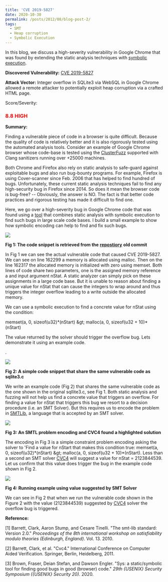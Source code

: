 ```yaml
---
title: 'CVE 2019-5827'
date: 2020-10-30
permalink: /posts/2012/08/blog-post-2/
tags:
  - SMT
  - Heap corruption
  - Symbolic Execution
---
```


In this blog, we discuss a high-severity vulnerability in Google Chrome that was found by extending the static analysis techniques with [symbolic execution](https://courses.cs.washington.edu/courses/cse403/16au/lectures/L16.pdf).

**Discovered Vulnerability:** [CVE 2019-5827](https://nvd.nist.gov/vuln/detail/CVE-2019-5827)

**Attack Vector:** Integer overflow in SQLite3 via WebSQL in Google Chrome allowed a remote attacker to potentially exploit heap corruption via a crafted HTML page.

Score/Severity: <h3 style="color:#ff0000">8.8 HIGH</h3>

**Summary:**

Finding a vulnerable piece of code in a browser is quite difficult. Because the quality of code is relatively better and it is also rigorously tested using the automated analysis tools. Consider an example of Google Chrome browser whose code-base is tested using the [ClusterFuzz](https://github.com/google/clusterfuzz) supported with Clang sanitizers running over +25000 machines.

Both Chrome and Firefox also rely on static analysis to safe-guard against exploitable bugs and also run bug-bounty programs. For example, Firefox is using Cover-scanner since Feb. 2006 that has helped to find hundred of bugs. Unfortunately, these current static analysis techniques fail to find any high-security bug in Firefox since 2014. So does it mean the browser code is bug-free? -- Obviously, the answer is NO. The fact is that better code practices and rigorous testing has made it difficult to find one.

Here, we go over a high-severity bug in Google Chrome code that was found using a [tool](https://github.com/PLSysSec/sys) that combines static analysis with symbolic execution to find such bugs in large scale code bases. I build a small example to show how symbolic encoding can help to find and fix such bugs.

![](http://farif.github.io/files/blogs/cve-chrome/fig1.png)

**Fig 1: The code snippet is retrieved from the** [**repostiory**](https://raw.githubusercontent.com/aosp-mirror/platform_external_sqlite/18c26a364fe8979b5dbbd93a439c49b2db5d104c/dist/sqlite3.c) **old commit**

In Fig 1 we can see the actual vulnerable code that caused CVE 2019-5827. We can see on line 162299 a memory is allocated using malloc. Then on the line 162317 the allocated memory is initialized with zero using memset. Both lines of code share two parameters, one is the assigned memory reference a and input argument nStat. A static analyzer can simply pick on these assignments in a large code base. But it is unable to reason about finding a unique value for nStat that can cause the integers to wrap around and thus triggers the integer overflow leading to a write outside the allocated memory.

We can use a symbolic execution to find a concrete value for nStat using the condition:

memset(a, 0, sizeof(u32)\*(nStart) \&gt; malloc(a, 0, sizeof(u32 + 10)\*(nStart)

The value returned by the solver should trigger the overflow bug. Lets demonstrate it using an example code.

.

![](http://farif.github.io/files/blogs/cve-chrome/fig2.png)

**Fig 2: A simple code snippet that share the same vulnerable code as sqlite3.c**

We write an example code (Fig 2) that shares the same vulnerable code as the one shown in the original sqllite3.c, see Fig 1. Both static analysis and fuzzing will not help us find a concrete value that triggers an overflow. For finding a value for nStat that triggers this bug we resort to a decision procedure (i.e. an SMT Solver). But this requires us to encode the problem in [SMTLib](http://smtlib.cs.uiowa.edu/), a language that is accepted by an SMT solver.

![](http://farif.github.io/files/blogs/cve-chrome/fig3.png)

**Fig 3: An SMTL problem encoding and CVC4 found a highlighted solution**

The encoding in Fig 3 is a simple constraint problem encoding asking the solver to &#39;Find a value for nStart that makes this condition true: memset(a, 0, sizeof(u32)\*(nStart) \&gt; malloc(a, 0, sizeof(u32 + 10)\*(nStart). Less than a second an SMT solver [CVC4](https://github.com/CVC4/CVC4) will suggest a value for nStat = 2123844539. Let us confirm that this value does trigger the bug in the example code shown in Fig 2.

![](http://farif.github.io/files/blogs/cve-chrome/fig4.png)

**Fig 4: Running example using value suggested by SMT Solver**

We can see in Fig 2 that when we run the vulnerable code shown in the Figure 2 with the value (2123844539) suggested by [CVC4](https://github.com/CVC4/CVC4) solver the overflow bug is triggered.

**Reference:**

[1] Barrett, Clark, Aaron Stump, and Cesare Tinelli. &quot;The smt-lib standard: Version 2.0.&quot; _Proceedings of the 8th international workshop on satisfiability modulo theories (Edinburgh, England)_. Vol. 13. 2010.

[2] Barrett, Clark, et al. &quot;Cvc4.&quot; International Conference on Computer Aided Verification. Springer, Berlin, Heidelberg, 2011.

[3] Brown, Fraser, Deian Stefan, and Dawson Engler. &quot;Sys: a static/symbolic tool for finding good bugs in good (browser) code.&quot; _29th {USENIX} Security Symposium ({USENIX} Security 20)_. 2020.